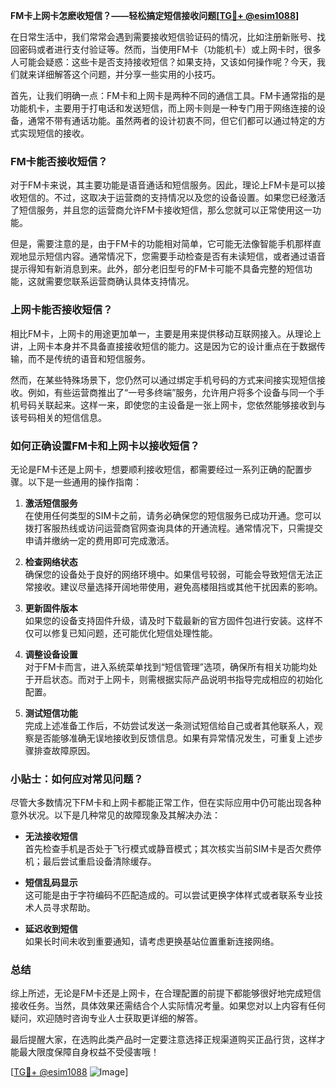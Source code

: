 **FM卡上网卡怎麽收短信？——轻松搞定短信接收问题[[TG💪+ @esim1088](https://t.me/s/esim1088)]**

在日常生活中，我们常常会遇到需要接收短信验证码的情况，比如注册新账号、找回密码或者进行支付验证等。然而，当使用FM卡（功能机卡）或上网卡时，很多人可能会疑惑：这些卡是否支持接收短信？如果支持，又该如何操作呢？今天，我们就来详细解答这个问题，并分享一些实用的小技巧。

首先，让我们明确一点：FM卡和上网卡是两种不同的通信工具。FM卡通常指的是功能机卡，主要用于打电话和发送短信，而上网卡则是一种专门用于网络连接的设备，通常不带有通话功能。虽然两者的设计初衷不同，但它们都可以通过特定的方式实现短信的接收。

### FM卡能否接收短信？

对于FM卡来说，其主要功能是语音通话和短信服务。因此，理论上FM卡是可以接收短信的。不过，这取决于运营商的支持情况以及您的设备设置。如果您已经激活了短信服务，并且您的运营商允许FM卡接收短信，那么您就可以正常使用这一功能。

但是，需要注意的是，由于FM卡的功能相对简单，它可能无法像智能手机那样直观地显示短信内容。通常情况下，您需要手动检查是否有未读短信，或者通过语音提示得知有新消息到来。此外，部分老旧型号的FM卡可能不具备完整的短信功能，这就需要您联系运营商确认具体支持情况。

### 上网卡能否接收短信？

相比FM卡，上网卡的用途更加单一，主要是用来提供移动互联网接入。从理论上讲，上网卡本身并不具备直接接收短信的能力。这是因为它的设计重点在于数据传输，而不是传统的语音和短信服务。

然而，在某些特殊场景下，您仍然可以通过绑定手机号码的方式来间接实现短信接收。例如，有些运营商推出了“一号多终端”服务，允许用户将多个设备与同一个手机号码关联起来。这样一来，即使您的主设备是一张上网卡，您依然能够接收到与该号码相关的短信信息。

### 如何正确设置FM卡和上网卡以接收短信？

无论是FM卡还是上网卡，想要顺利接收短信，都需要经过一系列正确的配置步骤。以下是一些通用的操作指南：

1. **激活短信服务**  
   在使用任何类型的SIM卡之前，请务必确保您的短信服务已成功开通。您可以拨打客服热线或访问运营商官网查询具体的开通流程。通常情况下，只需提交申请并缴纳一定的费用即可完成激活。

2. **检查网络状态**  
   确保您的设备处于良好的网络环境中。如果信号较弱，可能会导致短信无法正常接收。建议尽量选择开阔地带使用，避免高楼阻挡或其他干扰因素的影响。

3. **更新固件版本**  
   如果您的设备支持固件升级，请及时下载最新的官方固件包进行安装。这样不仅可以修复已知问题，还可能优化短信处理性能。

4. **调整设备设置**  
   对于FM卡而言，进入系统菜单找到“短信管理”选项，确保所有相关功能均处于开启状态。而对于上网卡，则需根据实际产品说明书指导完成相应的初始化配置。

5. **测试短信功能**  
   完成上述准备工作后，不妨尝试发送一条测试短信给自己或者其他联系人，观察是否能够准确无误地接收到反馈信息。如果有异常情况发生，可重复上述步骤排查故障原因。

### 小贴士：如何应对常见问题？

尽管大多数情况下FM卡和上网卡都能正常工作，但在实际应用中仍可能出现各种意外状况。以下是几种常见的故障现象及其解决办法：

- **无法接收短信**  
  首先检查手机是否处于飞行模式或静音模式；其次核实当前SIM卡是否欠费停机；最后尝试重启设备清除缓存。

- **短信乱码显示**  
  这可能是由于字符编码不匹配造成的。可以尝试更换字体样式或者联系专业技术人员寻求帮助。

- **延迟收到短信**  
  如果长时间未收到重要通知，请考虑更换基站位置重新连接网络。

### 总结

综上所述，无论是FM卡还是上网卡，在合理配置的前提下都能够很好地完成短信接收任务。当然，具体效果还需结合个人实际情况考量。如果您对以上内容有任何疑问，欢迎随时咨询专业人士获取更详细的解答。

最后提醒大家，在选购此类产品时一定要注意选择正规渠道购买正品行货，这样才能最大限度保障自身权益不受侵害哦！

[[TG💪+ @esim1088](https://t.me/s/esim1088) ![Image](https://i.postimg.cc/4NQfJmqS/Snipaste-2025-05-13-00-14-12.png)]